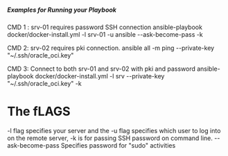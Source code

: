 ##### Examples for Running your Playbook
CMD 1 : srv-01 requires password SSH connection
  ansible-playbook docker/docker-install.yml -l srv-01 -u ansible --ask-become-pass -k

CMD 2: srv-02 requires pki connection.
  ansible all -m ping  --private-key "~/.ssh/oracle_oci.key"

CMD 3: Connect to both srv-01 and srv-02 with pki and password
ansible-playbook docker/docker-install.yml -l srv  --private-key "~/.ssh/oracle_oci.key" -k

# The fLAGS 
-l flag specifies your server and the 
-u flag specifies which user to log into on the remote server, 
-k is for passing SSH password on command line.
--ask-become-pass Specifies password for "sudo" activities
